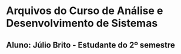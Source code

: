 # Arquivos do Curso de Análise e Desenvolvimento de Sistemas
## Aluno: Júlio Brito - Estudante do 2º semestre